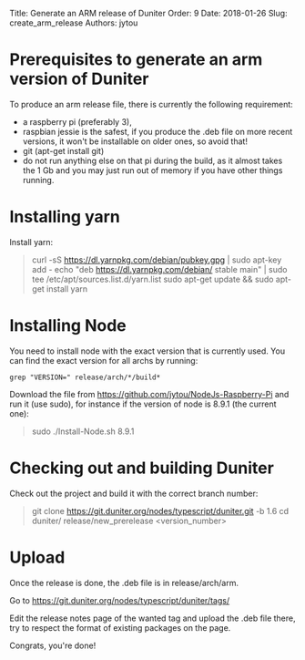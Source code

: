 Title: Generate an ARM release of Duniter
Order: 9
Date: 2018-01-26
Slug: create_arm_release
Authors: jytou

# Prerequisites to generate an arm version of Duniter

To produce an arm release file, there is currently the following requirement:

- a raspberry pi (preferably 3),
- raspbian jessie is the safest, if you produce the .deb file on more recent versions, it won't be installable on older ones, so avoid that!
- git (apt-get install git)
- do not run anything else on that pi during the build, as it almost takes the 1 Gb and you may just run out of memory if you have other things running.

# Installing yarn

Install yarn:
>curl -sS https://dl.yarnpkg.com/debian/pubkey.gpg | sudo apt-key add -
echo "deb https://dl.yarnpkg.com/debian/ stable main" | sudo tee /etc/apt/sources.list.d/yarn.list
sudo apt-get update && sudo apt-get install yarn

# Installing Node

You need to install node with the exact version that is currently used. You can find the exact version for all archs by running:
```
grep "VERSION=" release/arch/*/build*
```

Download the file from https://github.com/jytou/NodeJs-Raspberry-Pi and run it (use sudo), for instance if the version of node is 8.9.1 (the current one):
>sudo ./Install-Node.sh 8.9.1

# Checking out and building Duniter

Check out the project and build it with the correct branch number:
>git clone https://git.duniter.org/nodes/typescript/duniter.git -b 1.6
cd duniter/
release/new_prerelease <version_number>

# Upload

Once the release is done, the .deb file is in release/arch/arm.

Go to https://git.duniter.org/nodes/typescript/duniter/tags/

Edit the release notes page of the wanted tag and upload the .deb file there, try to respect the format of existing packages on the page.

Congrats, you're done!
